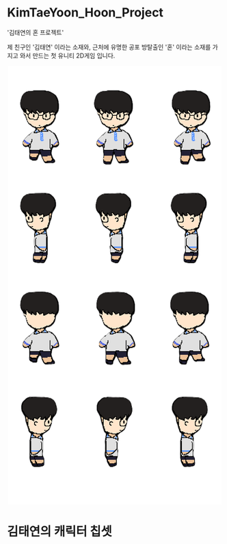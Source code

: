# KimTaeYoon_Hoon_Project
'김태연의 혼 프로젝트'

제 친구인 '김태연' 이라는 소재와, 근처에 유명한 공포 방탈출인 '혼' 이라는 소재를 가지고 와서
만드는 첫 유니티 2D게임 입니다.

<div align="center">
  <img src="https://github.com/MiruHeon/Normal-Project/blob/main/KimTaeYeon.png?raw=true" alt="이미지">
</div>

# 김태연의 캐릭터 칩셋

